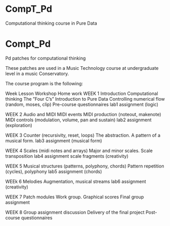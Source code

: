 # CompT_Pd
Computational thinking course in Pure Data
# Compt_Pd
 Pd patches for computational thinking
 
 These patches are used in a Music Technology course at undergraduate level in a music Conservatory.
 
 The course program is the following:
 
 Week Lesson Workshop Home work
WEEK 1
Introduction
Computational thinking
The ”Four C’s”
Introduction to Pure Data
Controlling numerical flow
(random, moses, clip)
Pre-course questionnaires
lab1 assignment (logic)

WEEK 2 
Audio and MIDI
MIDI events
MIDI production
(noteout, makenote)
MIDI controls
(modulation, volume,
pan and sustain)
lab2 assignment
(exploration)

WEEK 3 
Counter
(recursivity, reset, loops)
The <counter>abstraction.
A pattern of a musical form.
lab3 assignment
(musical form)

WEEK 4 
Scales (midi notes and arrays) Major and minor scales.
Scale transposition
lab4 assignment
scale fragments
(creativity)

WEEK 5 
Musical structures
(patterns, polyphony, chords)
Pattern repetition (cycles),
polyphony lab5 assignment (chords)

WEEk 6 
Melodies Augmentation,
musical streams lab6 assignment (creativity)

WEEK 7 
Patch modules Work group.
Graphical scores Final group assignment

WEEK 8 
Group assignment discussion 
Delivery of the final project
Post-course questionnaires
 
 
 
 
